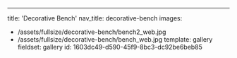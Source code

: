 ---
title: 'Decorative Bench'
nav_title: decorative-bench
images:
  - /assets/fullsize/decorative-bench/bench2_web.jpg
  - /assets/fullsize/decorative-bench/bench_web.jpg
template: gallery
fieldset: gallery
id: 1603dc49-d590-45f9-8bc3-dc92be6beb85
